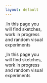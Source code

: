 ```yaml
---
layout: default
---
```



<p class="hidden-meanings">
  <a href="/" id="logo" class="project-page-logo">
    <img src="/svgs/logo.svg" alt=""/>
  </a>
  In this page <span>you</span><br />
  <span>will find</span> sketches,<br />
  work in progress<br />
  and random visual<br />
  experi<span>me</span>nts
</p>

<p class="hidden-meanings accent">
  <a href="/" id="logo" class="project-page-logo">
    <img src="/svgs/logo.svg" alt=""/>
  </a>
  In this page <span>you</span><br />
  <span>will find</span> sketches,<br />
  work in progress<br />
  and random visual<br />
  experi<span>me</span>nts
</p>

<div class="wip-layout">
  <img src="/images/wip/AI_Image.jpg" alt=""/>
  <img src="/images/wip/qLaFZs.jpg" alt=""/>
  <img src="/images/wip/royal6b.jpg" alt=""/>
  <img src="/images/wip/Screen Shot 2019-06-30 at 9.54.50 PM.png" alt=""/>
  <img src="/images/wip/XXF2qK.jpg" alt=""/>
</div>
